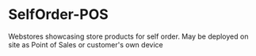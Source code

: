 # SelfOrder-POS
Webstores showcasing store products for self order. May be deployed on site as Point of Sales or customer's own device
